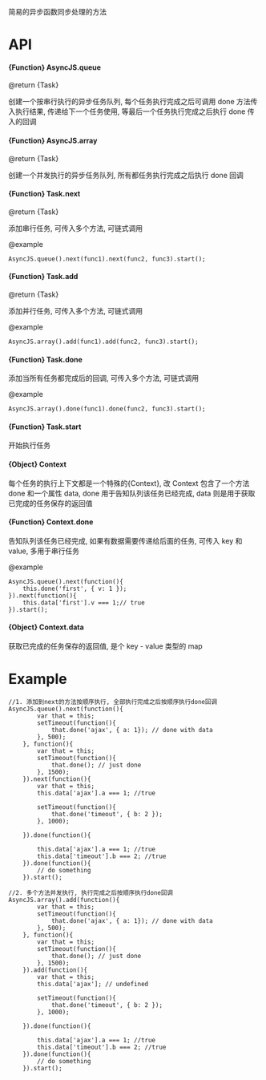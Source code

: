 简易的异步函数同步处理的方法

# API

#### {Function} AsyncJS.queue 
@return {Task}

创建一个按串行执行的异步任务队列, 每个任务执行完成之后可调用 done 方法传入执行结果, 传递给下一个任务使用, 等最后一个任务执行完成之后执行 done 传入的回调

#### {Function} AsyncJS.array 
@return {Task}

创建一个并发执行的异步任务队列, 所有都任务执行完成之后执行 done 回调

#### {Function} Task.next 
@return {Task}

添加串行任务, 可传入多个方法, 可链式调用

@example

    AsyncJS.queue().next(func1).next(func2, func3).start();

#### {Function} Task.add 
@return {Task}

添加并行任务, 可传入多个方法, 可链式调用

@example

    AsyncJS.array().add(func1).add(func2, func3).start();

#### {Function} Task.done
添加当所有任务都完成后的回调, 可传入多个方法, 可链式调用

@example

    AsyncJS.array().done(func1).done(func2, func3).start();


#### {Function} Task.start
开始执行任务

#### {Object} Context
每个任务的执行上下文都是一个特殊的{Context}, 改 Context 包含了一个方法 done 和一个属性 data, done 用于告知队列该任务已经完成, data 则是用于获取已完成的任务保存的返回值

#### {Function} Context.done
告知队列该任务已经完成, 如果有数据需要传递给后面的任务, 可传入 key 和 value, 多用于串行任务

@example
    
    AsyncJS.queue().next(function(){
        this.done('first', { v: 1 });
    }).next(function(){
        this.data['first'].v === 1;// true
    }).start();
    
#### {Object} Context.data
获取已完成的任务保存的返回值, 是个 key - value 类型的 map


# Example
    
    //1. 添加到next的方法按顺序执行, 全部执行完成之后按顺序执行done回调
    AsyncJS.queue().next(function(){
            var that = this;
            setTimeout(function(){
                that.done('ajax', { a: 1}); // done with data
            }, 500);
        }, function(){
            var that = this;
            setTimeout(function(){
                that.done(); // just done
            }, 1500);
        }).next(function(){
            var that = this;
            this.data['ajax'].a === 1; //true

            setTimeout(function(){
                that.done('timeout', { b: 2 });
            }, 1000);
         
        }).done(function(){
            
            this.data['ajax'].a === 1; //true
            this.data['timeout'].b === 2; //true
        }).done(function(){
            // do something
        }).start();
    
    //2. 多个方法并发执行, 执行完成之后按顺序执行done回调
    AsyncJS.array().add(function(){
            var that = this;
            setTimeout(function(){
                that.done('ajax', { a: 1}); // done with data
            }, 500);
        }, function(){
            var that = this;
            setTimeout(function(){
                that.done(); // just done
            }, 1500);
        }).add(function(){
            var that = this;
            this.data['ajax']; // undefined

            setTimeout(function(){
                that.done('timeout', { b: 2 });
            }, 1000);
         
        }).done(function(){
            
            this.data['ajax'].a === 1; //true
            this.data['timeout'].b === 2; //true
        }).done(function(){
            // do something
        }).start();



